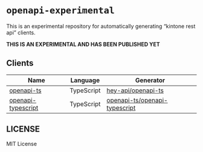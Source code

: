 # `openapi-experimental`

This is an experimental repository for automatically generating “kintone rest api” clients.

**THIS IS AN EXPERIMENTAL AND HAS BEEN PUBLISHED YET**

## Clients

| Name                                                                    | Language   | Generator                                                   | 
|-------------------------------------------------------------------------|------------|-------------------------------------------------------------| 
| [openapi-ts](/openapi-ts)                 | TypeScript | [hey-api/openapi-ts](https://github.com/hey-api/openapi-ts) | 
| [openapi-typescript](/openapi-typescript) | TypeScript | [openapi-ts/openapi-typescript](https://github.com/openapi-ts/openapi-typescript)                           | 

## LICENSE

MIT License

